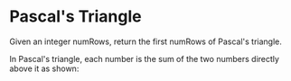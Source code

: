 # Pascal's Triangle

Given an integer numRows, return the first numRows of Pascal's triangle.

In Pascal's triangle, each number is the sum of the two numbers directly above it as shown:

